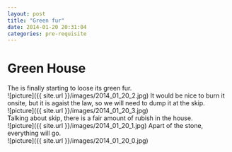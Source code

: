```yaml
---
layout: post
title: "Green fur"
date: 2014-01-20 20:31:04
categories: pre-requisite
---
```

Green House
===========
The is finally starting to loose its green fur.  
![picture]({{ site.url }}/images/2014_01_20_2.jpg)
It would be nice to burn it onsite, but it is agaist the law, so we will need to dump it at the skip.  
![picture]({{ site.url }}/images/2014_01_20_3.jpg)  
Talking about skip, there is a fair amount of rubish in the house.  
![picture]({{ site.url }}/images/2014_01_20_1.jpg) 
Apart of the stone, everything will go.  
![picture]({{ site.url }}/images/2014_01_20_0.jpg)  
